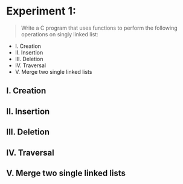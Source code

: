 # Experiment 1:

> Write a C program that uses functions to perform the following operations on singly linked list:

- I. Creation
- II. Insertion
- III. Deletion
- IV. Traversal
- V. Merge two single linked lists

## I. Creation

## II. Insertion

## III. Deletion

## IV. Traversal

## V. Merge two single linked lists
